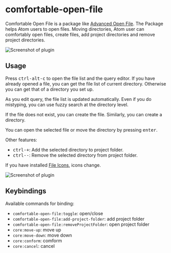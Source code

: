 # comfortable-open-file

Comfortable Open File is a package like
[Advanced Open File](https://github.com/Osmose/advanced-open-file).
The Package helps Atom users to open files.
Moving directories, Atom user can comfortably open files,
create files, add project directories and remove project directories.

![Screenshot of plugin](https://user-images.githubusercontent.com/21008974/36074882-bdecee48-0f89-11e8-8b22-016614704c01.png)

## Usage

Press <kbd>ctrl-alt-c</kbd> to open the file list and the query editor.
If you have already opened a file, you can get the file list of current directory.
Otherwise you can get that of a directory you set up.

As you edit query, the file list is updated automatically.
Even if you do mistyping, you can use fuzzy search at the directory level.

If the file does not exist, you can create the file.
Similarly, you can create a directory.

You can open the selected file or move the directory by pressing <kbd>enter</kbd>.

Other features:

- <kbd>ctrl-+</kbd>: Add the selected directory to project folder.
- <kbd>ctrl--</kbd>: Remove the selected directory from project folder.

If you have installed [File Icons](https://github.com/file-icons/atom), icons change.

![Screenshot of plugin](https://user-images.githubusercontent.com/21008974/36074883-be27ea0c-0f89-11e8-9230-b495e8e434ef.png)

## Keybindings

Available commands for binding:

- `comfortable-open-file:toggle`: open/close
- `comfortable-open-file:add-project-folder`: add project folder
- `comfortable-open-file:removeProjectFolder`: open project folder
- `core:move-up`: move up
- `core:move-down`: move down
- `core:conform`: comform
- `core:cancel`: cancel

